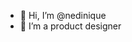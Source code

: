 - 👋 Hi, I’m @nedinique
- 👀 I’m a product designer

<!---
nedinique/nedinique is a ✨ special ✨ repository because its `README.md` (this file) appears on your GitHub profile.
You can click the Preview link to take a look at your changes.
--->
